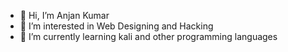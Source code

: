 - 👋 Hi, I’m Anjan Kumar
- 👀 I’m interested in Web Designing and Hacking
- 🌱 I’m currently learning kali and other programming languages


<!---
Anjan1204/Anjan1204 is a ✨ special ✨ repository because its `README.md` (this file) appears on your GitHub profile.
You can click the Preview link to take a look at your changes.
--->
